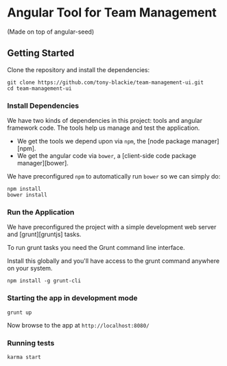 # Angular Tool for Team Management

(Made on top of angular-seed)

## Getting Started

Clone the repository and install the dependencies:

```
git clone https://github.com/tony-blackie/team-management-ui.git
cd team-management-ui
```

### Install Dependencies

We have two kinds of dependencies in this project: tools and angular framework code.  The tools help
us manage and test the application.

* We get the tools we depend upon via `npm`, the [node package manager][npm].
* We get the angular code via `bower`, a [client-side code package manager][bower].

We have preconfigured `npm` to automatically run `bower` so we can simply do:

```
npm install
bower install
```

### Run the Application

We have preconfigured the project with a simple development web server and [grunt][gruntjs] tasks.

To run grunt tasks you need the Grunt command line interface.

Install this globally and you'll have access to the grunt command anywhere on your system.
```
npm install -g grunt-cli
```


### Starting the app in development mode

```
grunt up
```

Now browse to the app at `http://localhost:8080/`

### Running tests

```
karma start
```